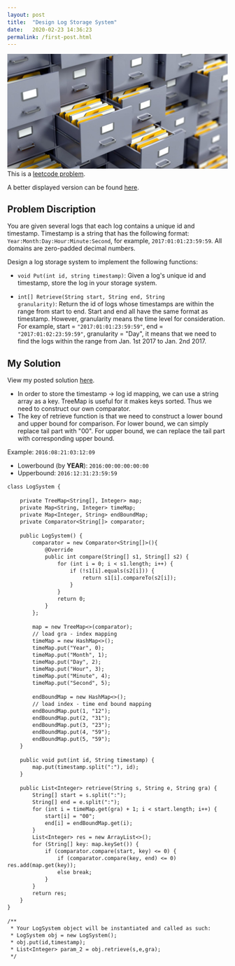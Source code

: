```yaml
---
layout: post
title:  "Design Log Storage System"
date:   2020-02-23 14:36:23
permalink: /first-post.html
---
```

<span class="image featured"><img src="/images/file_system.jpg" alt=""></span>
This is a [leetcode problem](https://leetcode.com/problems/design-log-storage-system/).

A better displayed version can be found [here](https://github.com/Chandler-Qian/chandler-qian.github.io/blob/master/_posts/2014-08-07-first-post.markdown).

## Problem Discription

You are given several logs that each log contains a unique id and timestamp. Timestamp is a string that has the following format: <code>Year:Month:Day:Hour:Minute:Second</code>, for example, <code>2017:01:01:23:59:59</code>. All domains are zero-padded decimal numbers.

Design a log storage system to implement the following functions:

 - <code>void Put(int id, string timestamp)</code>: Given a log's unique
   id and timestamp, store the log in your storage system.
   
 - <code>int[] Retrieve(String start, String end, String
   granularity)</code>: Return the id of logs whose timestamps are
   within the range from start to end. Start and end all have the same
   format as timestamp. However, granularity means the time level for consideration. For example, start = <code>"2017:01:01:23:59:59"</code>, end = <code>"2017:01:02:23:59:59"</code>, granularity = "Day", it means that we need to find the logs within the range from Jan. 1st 2017 to Jan. 2nd 2017.

## My Solution
View my posted solution [here](https://leetcode.com/problems/design-log-storage-system/discuss/499375/best-solution-java-using-treemap-comparator-string-array-as-key).

* In order to store the timestamp -> log id mapping, we can use a string array as a key. TreeMap is useful for it makes keys sorted. Thus we need to construct our own comparator. 
* The key of retrieve function is that we need to construct a lower bound and upper bound for comparison. For lower bound, we can simply replace tail part with "00". For upper bound, we can replace the tail part with corresponding upper bound.

Example: 
<code>2016:08:21:03:12:09 </code>

 - Lowerbound (by **YEAR**): `2016:00:00:00:00:00`
 - Upperbound: `2016:12:31:23:59:59`

```
class LogSystem {
    
    private TreeMap<String[], Integer> map;
    private Map<String, Integer> timeMap;
    private Map<Integer, String> endBoundMap;
    private Comparator<String[]> comparator;
    
    public LogSystem() {
        comparator = new Comparator<String[]>(){
            @Override
            public int compare(String[] s1, String[] s2) {
                for (int i = 0; i < s1.length; i++) {
                    if (!s1[i].equals(s2[i])) {
                        return s1[i].compareTo(s2[i]);
                    }
                }
                return 0;
            }
        };
        
        map = new TreeMap<>(comparator);
        // load gra - index mapping
        timeMap = new HashMap<>();
        timeMap.put("Year", 0);
        timeMap.put("Month", 1);
        timeMap.put("Day", 2);
        timeMap.put("Hour", 3);
        timeMap.put("Minute", 4);
        timeMap.put("Second", 5);
        
        endBoundMap = new HashMap<>();      
        // load index - time end bound mapping
        endBoundMap.put(1, "12");
        endBoundMap.put(2, "31");
        endBoundMap.put(3, "23");
        endBoundMap.put(4, "59");
        endBoundMap.put(5, "59");
    }
    
    public void put(int id, String timestamp) {
        map.put(timestamp.split(":"), id);
    }
    
    public List<Integer> retrieve(String s, String e, String gra) {
        String[] start = s.split(":");
        String[] end = e.split(":");
        for (int i = timeMap.get(gra) + 1; i < start.length; i++) {
            start[i] = "00";
            end[i] = endBoundMap.get(i);
        }
        List<Integer> res = new ArrayList<>();
        for (String[] key: map.keySet()) {
            if (comparator.compare(start, key) <= 0) {
                if (comparator.compare(key, end) <= 0) res.add(map.get(key));
                else break;
            } 
        }
        return res;
    }
}

/**
 * Your LogSystem object will be instantiated and called as such:
 * LogSystem obj = new LogSystem();
 * obj.put(id,timestamp);
 * List<Integer> param_2 = obj.retrieve(s,e,gra);
 */
 ```